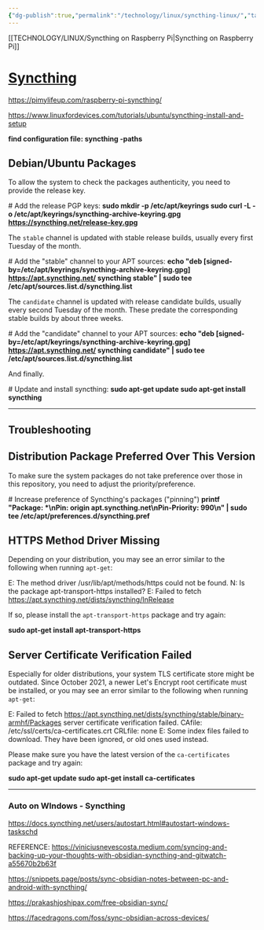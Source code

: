 ```yaml
---
{"dg-publish":true,"permalink":"/technology/linux/syncthing-linux/","tags":["linux","syncthing"],"created":"2024-04-04 13:55","updated":"2024-04-04 13:56"}
---
```


[[TECHNOLOGY/LINUX/Syncthing on Raspberry Pi\|Syncthing on Raspberry Pi]]
# [Syncthing](https://apt.syncthing.net/)

https://pimylifeup.com/raspberry-pi-syncthing/

https://www.linuxfordevices.com/tutorials/ubuntu/syncthing-install-and-setup

**find configuration file: syncthing -paths**

## Debian/Ubuntu Packages

To allow the system to check the packages authenticity, you need to provide the release key.

\# Add the release PGP keys:
**sudo mkdir -p /etc/apt/keyrings
sudo curl -L -o /etc/apt/keyrings/syncthing-archive-keyring.gpg https://syncthing.net/release-key.gpg**

The `stable` channel is updated with stable release builds, usually every first Tuesday of the month.

\# Add the "stable" channel to your APT sources:
**echo "deb \[signed-by=/etc/apt/keyrings/syncthing-archive-keyring.gpg\] https://apt.syncthing.net/ syncthing stable" | sudo tee /etc/apt/sources.list.d/syncthing.list**

The `candidate` channel is updated with release candidate builds, usually every second Tuesday of the month. These predate the corresponding stable builds by about three weeks.

\# Add the "candidate" channel to your APT sources:
**echo "deb \[signed-by=/etc/apt/keyrings/syncthing-archive-keyring.gpg\] https://apt.syncthing.net/ syncthing candidate" | sudo tee /etc/apt/sources.list.d/syncthing.list**

And finally.

\# Update and install syncthing:
**sudo apt-get update
sudo apt-get install syncthing**

---

## Troubleshooting

## Distribution Package Preferred Over This Version

To make sure the system packages do not take preference over those in this repository, you need to adjust the priority/preference.

\# Increase preference of Syncthing's packages ("pinning")
**printf "Package: \*\\nPin: origin apt.syncthing.net\\nPin-Priority: 990\\n" | sudo tee /etc/apt/preferences.d/syncthing.pref**

## HTTPS Method Driver Missing

Depending on your distribution, you may see an error similar to the following when running `apt-get`:

E: The method driver /usr/lib/apt/methods/https could not be found.
N: Is the package apt-transport-https installed?
E: Failed to fetch https://apt.syncthing.net/dists/syncthing/InRelease

If so, please install the `apt-transport-https` package and try again:

**sudo apt-get install apt-transport-https**

## Server Certificate Verification Failed

Especially for older distributions, your system TLS certificate store might be outdated. Since October 2021, a newer Let's Encrypt root certificate must be installed, or you may see an error similar to the following when running `apt-get`:

E: Failed to fetch https://apt.syncthing.net/dists/syncthing/stable/binary-armhf/Packages
server certificate verification failed. CAfile: /etc/ssl/certs/ca-certificates.crt CRLfile: none
E: Some index files failed to download. They have been ignored, or old ones used instead.

Please make sure you have the latest version of the `ca-certificates` package and try again:

**sudo apt-get update
sudo apt-get install ca-certificates**

---
### Auto on WIndows - Syncthing
https://docs.syncthing.net/users/autostart.html#autostart-windows-taskschd


REFERENCE:
https://viniciusnevescosta.medium.com/syncing-and-backing-up-your-thoughts-with-obsidian-syncthing-and-gitwatch-a55670b2b63f

https://snippets.page/posts/sync-obsidian-notes-between-pc-and-android-with-syncthing/

https://prakashjoshipax.com/free-obsidian-sync/

https://facedragons.com/foss/sync-obsidian-across-devices/